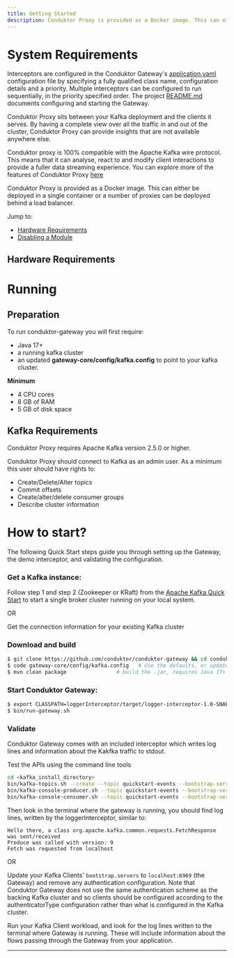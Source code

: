 ```yaml
---
title: Getting Started
description: Conduktor Proxy is provided as a Docker image. This can either be deployed in a single container or a number of proxies can be deployed behind a load balancer.
---
```


# System Requirements



Interceptors are configured in the Conduktor Gateway's [application.yaml](../gateway-core/config/application.yaml) configuration file by specifying a fully qualified class name, configuration details and a priority.  Multiple interceptors can be configured to run sequentially, in the priority specified order.  The project [README.md](../README.md) documents configuring and starting the Gateway.


Conduktor Proxy sits between your Kafka deployment and the clients it serves. By having a complete view over all the traffic in and out of the cluster, Conduktor Proxy can provide insights that are not available anywhere else.

Conduktor proxy is 100% compatible with the Apache Kafka wire protocol. This means that it can analyse, react to and modify client interactions to provide a fuller data streaming experience. You can explore more of the features of Conduktor Proxy [here](./features/features.md)


Conduktor Proxy is provided as a Docker image. This can either be deployed in a single container or a number of proxies can be deployed behind a load balancer.

Jump to:

- [Hardware Requirements](#hardware-requirements)
- [Disabling a Module](#disabling-a-module)

## Hardware Requirements

# Running

## Preparation

To run conduktor-gateway you will first require:

* Java 17+
* a running kafka cluster
* an updated **gateway-core/config/kafka.config** to point to your kafka cluster.


**Minimum**

- 4 CPU cores
- 8 GB of RAM
- 5 GB of disk space


## Kafka Requirements

Conduktor Proxy requires Apache Kafka version 2.5.0 or higher. 

Conduktor Proxy should connect to Kafka as an admin user. As a minimum this user should have rights to:
* Create/Delete/Alter topics
* Commit offsets
* Create/alter/delete consumer groups
* Describe cluster information


# How to start?

The following Quick Start steps guide you through setting up the Gateway, the demo interceptor, and validating the configuration.

### Get a Kafka instance:

Follow step 1 and step 2 (Zookeeper or KRaft) from the  [Apache Kafka Quick Start](https://kafka.apache.org/quickstart) to start a single broker cluster running on your local system.

OR

Get the connection information for your existing Kafka cluster

### Download and build

```bash
$ git clone https://github.com/conduktor/conduktor-gateway && cd conduktor-gateway
$ code gateway-core/config/kafka.config   # Use the defaults, or update to include your existing Kafka cluster configuration.
$ mvn clean package                # build the .jar, requires Java 17+
```

### Start Conduktor Gateway:

```bash
$ export CLASSPATH=loggerInterceptor/target/logger-interceptor-1.0-SNAPSHOT.jar # Add the logger interceptor to the classpath, or add your own interceptor jar files here
$ bin/run-gateway.sh
```

### Validate

Conduktor Gateway comes with an included interceptor which writes log lines and information about the Kakfka traffic to stdout.


Test the APIs using the command line tools
```bash
cd <kafka_install_directory>
bin/kafka-topics.sh --create --topic quickstart-events --bootstrap-server localhost:6969
bin/kafka-console-producer.sh --topic quickstart-events --bootstrap-server localhost:6969
bin/kafka-console-consumer.sh --topic quickstart-events --bootstrap-server localhost:6969 --from-beginning --property print.headers=true
```

Then look in the terminal where the gateway is running, you should find log lines, written by the loggerInterceptor, similar to:

```
Hello there, a class org.apache.kafka.common.requests.FetchResponse was sent/received 
Produce was called with version: 9
Fetch was requested from localhost
```

OR

Update your Kafka Clients' `bootstrap.servers` to `localhost:6969` (the Gateway) and remove any authentication configuration. Note that Conduktor Gateway does not use the same authentication scheme as the backing Kafka cluster and so clients should be configured according to the authenticatorType configuration rather than what is configured in the Kafka cluster.

Run your Kafka Client workload, and look for the log lines written to the terminal where Gateway is running.  These will include information about the flows passing through the Gateway from your application.



--------

